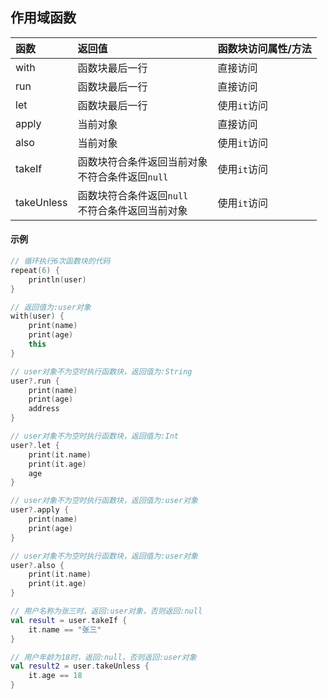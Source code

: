 ## 作用域函数

| 函数 | 返回值 | 函数块访问属性/方法 |
| :----- | :----- | :----- |
| with | 函数块最后一行 | 直接访问 |
| run | 函数块最后一行 | 直接访问 |
| let | 函数块最后一行 | 使用`it`访问 |
| apply | 当前对象 | 直接访问 |
| also | 当前对象 | 使用`it`访问 |
| takeIf | 函数块符合条件返回当前对象<br/>不符合条件返回`null` | 使用`it`访问 |
| takeUnless | 函数块符合条件返回`null`<br/>不符合条件返回当前对象 | 使用`it`访问 |

#### 示例

```kotlin
// 循环执行6次函数块的代码
repeat(6) {
    println(user)
}

// 返回值为:user对象
with(user) {
    print(name)
    print(age)
    this
}

// user对象不为空时执行函数块，返回值为:String
user?.run {
    print(name)
    print(age)
    address
}

// user对象不为空时执行函数块，返回值为:Int
user?.let {
    print(it.name)
    print(it.age)
    age
}

// user对象不为空时执行函数块，返回值为:user对象
user?.apply {
    print(name)
    print(age)
}

// user对象不为空时执行函数块，返回值为:user对象
user?.also {
    print(it.name)
    print(it.age)
}

// 用户名称为张三时，返回:user对象，否则返回:null
val result = user.takeIf {
    it.name == "张三"
}

// 用户年龄为18时，返回:null，否则返回:user对象
val result2 = user.takeUnless {
    it.age == 18
}
```
